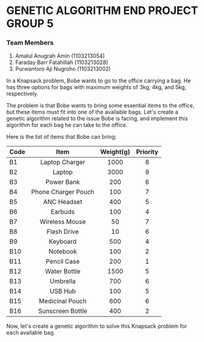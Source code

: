 # **GENETIC ALGORITHM END PROJECT GROUP 5**
### Team Members
1. Amalul Anugrah Amin (1103213054)
2. Faraday Barr Fatahillah (1103213028)
3. Purwantoro Aji Nugroho (1103213002)

In a Knapsack problem, Bobe wants to go to the office carrying a bag. He has three options for bags with maximum weights of 3kg, 4kg, and 5kg, respectively.

The problem is that Bobe wants to bring some essential items to the office, but these items must fit into one of the available bags. Let's create a genetic algorithm related to the issue Bobe is facing, and implement this algorithm for each bag he can take to the office.

Here is the list of items that Bobe can bring:

|   Code   |  Item  |  Weight(g)  |  Priority  |
|  :---  |  :---:  |  :---:  | :---:  |
|  B1  |  Laptop Charger  |  1000  |  8  |
|  B2  |  Laptop  |  3000  |  9  |
|  B3  |  Power Bank  |  200  |  6  |
|  B4  |  Phone Charger Pouch  |  100  |  7  |
|  B5  |  ANC Headset  |  400  |  5  |
|  B6  |  Earbuds  |  100  |  4  |
|  B7  |	Wireless Mouse  |  50  |	7  |
|  B8  |	Flash Drive  |	10  |  6  |
|  B9  |  Keyboard  |  500  |  4  |  
|  B10  |  Notebook  |	100  |	2  |
|  B11  |  Pencil Case  |  200  |  1  |
|  B12  |  Water Bottle  |  1500  |  5  |
|  B13  |  Umbrella  |	700  |	6  |
|  B14  |  USB Hub  |  100  |  5  |
|  B15  |  Medicinal Pouch  |  600  |  6  |
|  B16  |  Sunscreen Bottle  |  400  |	2  |

Now, let's create a genetic algorithm to solve this Knapsack problem for each available bag.
